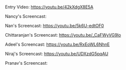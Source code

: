 Entry Video: https://youtu.be/42kXdgX8E5A

Nancy's Screencast:

Nan's Screencast: https://youtu.be/5k6U-edtOF0

Chittaranjan's Screencast: https://youtu.be/_CaFWyVG9lo

Adeel's Screencast: https://youtu.be/RxEoWL6NhnE

Niraj's Screencast: https://youtu.be/UDXzdG5pqAU

Pranav's Screencast: 
